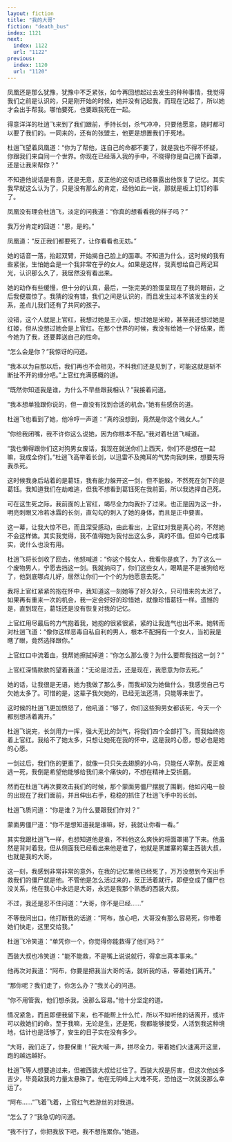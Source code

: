 ```yaml
---
layout: fiction
title: "我的大哥"
fiction: "death_bus"
index: 1121
next:
  index: 1122
  url: "1122"
previous:
  index: 1120
  url: "1120"
---
```

凤凰还是那么犹豫，犹豫中不乏紧张，如今再回想起过去发生的种种事情，我觉得我们之前是认识的，只是刚开始的时候，她并没有记起我，而现在记起了，所以她才会出手帮我。哪怕要死，也要跟我死在一起。

得意洋洋的杜逍飞来到了我们跟前，手持长剑，杀气冲冲，只要他愿意，随时都可以要了我们的。一同来的，还有的张盟主，他更是想置我们于死地。

杜逍飞望着凤凰道：“你为了帮他，连自己的命都不要了，就是我也不得不怀疑，你跟我们来自同一个世界。你现在已经落入我的手中，不晓得你是自己摘下面罩，还是让我来帮你？”

不知道他说话是有意，还是无意，反正他的这句话已经暴露出他恢复了记忆。其实我早就这么认为了，只是没有那么的肯定，经他如此一说，那就是板上钉钉的事了。

凤凰没有理会杜逍飞，淡定的问我道：“你真的想看看我的样子吗？”

我万分肯定的回道：“恩，是的。”

凤凰道：“反正我们都要死了，让你看看也无妨。”

她的话音一落，抬起双臂，开始揭自己脸上的面罩。不知道为什么，这时候的我有些紧张，生怕她会是一个我非常在乎的女人。如果是这样，我真想给自己两记耳光，认识那么久了，我居然没有看出来。

她的动作有些缓慢，但十分的认真，最后，一张完美的脸蛋呈现在了我的眼前，之后我便震惊了。我猜的没有错，我们之间是认识的，而且发生过本不该发生的关系，差点儿我们还有了共同的孩子。

没错，这个人就是上官红，我想过她是王小溪，想过她是米粒，甚至我还想过她是红姬，但从没想过她会是上官红。在那个世界的时候，我没有给她一个好结果，而今她为了我，还要葬送自己的性命。

“怎么会是你？”我惊讶的问道。

“我本以为自那以后，我们再也不会相见，不料我们还是见到了，可能这就是斩不断扯不开的缘分吧。”上官红充满感概的道。

“既然你知道我是谁，为什么不早些跟我相认？”我接着问道。

“我本想单独跟你说的，但一直没有找到合适的机会。”她有些感伤的道。

杜逍飞也看到了她，他冷哼一声道：“真的没想到，竟然是你这个贱女人。”

“你给我闭嘴，我不许你这么说她，因为你根本不配。”我对着杜逍飞喊道。

“我也懒得跟你们这对狗男女废话，我现在就送你们上西天，你们不是想在一起嘛，我成全你们。”杜逍飞高举着长剑，以迅雷不及掩耳的气势向我刺来，想要先将我杀死。

这时候我身后站着的是葛钰，我有能力躲开这一剑，但不能躲，不然死在剑下的是葛钰。我知道我们在劫难逃，但我不想看到葛钰死在我前面，所以我选择自己死。

可在这生死之际，我前面的上官红，竭尽全力向我扑了过来。也正是因为这一扑，明亮刺眼又冷若冰霜的长剑，直勾勾的刺入了她的身体，而且是正中要害。

这一幕，让我大惊不已，而且深受感动，由此看出，上官红对我是真心的，不然她不会这样做。其实我觉得，我不值得她为我付出这么多，真的不值。但如今已成事实，说什么也没有用。

杜逍飞将长剑收了回去，他怒喊道：“你这个贱女人，我看你是疯了，为了这么一个废物男人，宁愿去挡这一剑。我就纳闷了，你们这些女人，眼睛是不是被狗给吃了，他到底哪点儿好，居然让你们一个个的为他愿意去死。”

我将上官红紧紧的抱在怀中，我知道这一刻她等了好久好久，只可惜来的太迟了。如果再有重来一次的机会，我一定会好好的珍惜她，就像珍惜葛钰一样。遗憾的是，直到现在，葛钰还是没有恢复对我的记忆。

上官红用尽最后的力气抱着我，她抱的很紧很紧，紧的让我连气也出不来。她转而对杜逍飞道：“像你这样恶毒自私自利的男人，根本不配拥有一个女人，当初我是瞎了眼，竟然选择跟你。”

上官红口中流着血，我帮她擦拭掉道：“你怎么那么傻？为什么要帮我挡这一剑？”

上官红深情款款的望着我道：“无论是过去，还是现在，我愿意为你去死。”

她的话，让我很是无语，她为我做了那么多，而我却没为她做什么，我感觉自己亏欠她太多了。可惜的是，这辈子我欠她的，已经无法还清，只能等来世了。

这时候的杜逍飞更加愤怒了，他吼道：“够了，你们这些狗男女都该死，今天一个都别想活着离开。”

杜逍飞说完，长剑用力一挥，强大无比的剑气，将我们四个全部打飞，而我始终抱着上官红。我给不了她太多，只想让她死在我的怀中，这是我的心愿，想必也是她的心愿。

一剑过后，我们伤的更重了，就像一只只失去翅膀的小鸟，只能任人宰割。反正难逃一死，我倒是希望他能够给我们来个痛快的，不想在精神上受折磨。

然而在杜逍飞再次要攻击我们的时候，那个蒙面男僵尸摆脱了围剿，他如闪电一般的出现在了我们面前，并且伸出右手，稳稳的抓住了杜逍飞手中的长剑。

杜逍飞质问道：“你是谁？为什么要跟我们作对？”

蒙面男僵尸道：“你不是想知道我是谁嘛，好，我就让你看一看。”

其实我跟杜逍飞一样，也想知道他是谁，不料他这么爽快的将面罩揭了下来。他虽然是背对着我，但从侧面我已经看出来他是谁了，他就是黑雄寨的寨主西装大叔，也就是我的大哥。

这一刻，我感到非常非常的意外，在我的记忆里他已经死了，万万没想到今天出手救我们的僵尸就是他。不管他是怎么活过来的，反正活着就行，即便变成了僵尸也没关系，他在我心中永远是大哥，永远是我那个熟悉的西装大叔。

不过，我还是忍不住问道：“大哥，你不是已经……”

不等我问出口，他打断我的话道：“阿布，放心吧，大哥没有那么容易死，你带着她们快走，这里交给我。”

杜逍飞冷笑道：“单凭你一个，你觉得你能救得了他们吗？”

西装大叔也冷笑道：“能不能救，不是嘴上说说就行，得拿出真本事来。”

他再次对我道：“阿布，你要是把我当大哥的话，就听我的话，带着她们离开。”

“那你呢？我们走了，你怎么办？”我关心的问道。

“你不用管我，他们想杀我，没那么容易。”他十分坚定的道。

情况紧急，而且即便我留下来，也不能帮上什么忙，所以不如听他的话离开，或许可以救她们的命。至于我嘛，无论是生，还是死，我都能够接受，人活到我这种境地，估计也是活够了，安生的日子实在没有多少。

“大哥，我们走了，你要保重！”我大喊一声，拼尽全力，带着她们火速离开这里，跑的越远越好。

杜逍飞等人想要追过来，但被西装大叔给拦住了。西装大叔是厉害，但这次他凶多吉少，毕竟敌我的力量太悬殊了。他在无明峰上大难不死，恐怕这一次就没那么幸运了。

“阿布……”飞着飞着，上官红气若游丝的对我道。

“怎么了？”我急切的问道。

“我不行了，你把我放下吧，我不想拖累你。”她道。